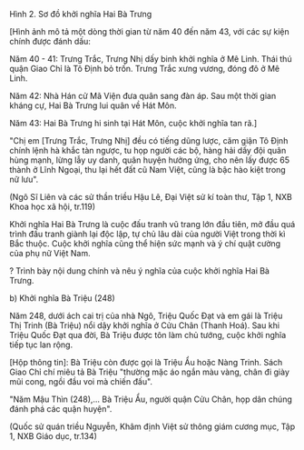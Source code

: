 Hình 2. Sơ đồ khởi nghĩa Hai Bà Trưng

[Hình ảnh mô tả một dòng thời gian từ năm 40 đến năm 43, với các sự kiện chính được đánh dấu:

Năm 40 - 41: Trưng Trắc, Trưng Nhị dấy binh khởi nghĩa ở Mê Linh. Thái thú quận Giao Chỉ là Tô Định bỏ trốn. Trưng Trắc xưng vương, đóng đô ở Mê Linh.

Năm 42: Nhà Hán cử Mã Viện đưa quân sang đàn áp. Sau một thời gian kháng cự, Hai Bà Trưng lui quân về Hát Môn.

Năm 43: Hai Bà Trưng hi sinh tại Hát Môn, cuộc khởi nghĩa tan rã.]

"Chị em [Trưng Trắc, Trưng Nhị] đều có tiếng dũng lược, căm giận Tô Định chính lệnh hà khắc tàn ngược, tu họp người các bộ, hàng hải dấy đội quân hùng mạnh, lừng lẫy uy danh, quân huyện hưởng ứng, cho nên lấy được 65 thành ở Lĩnh Ngoại, thu lại hết đất cũ Nam Việt, cũng là bậc hào kiệt trong nữ lưu".

(Ngô Sĩ Liên và các sử thần triều Hậu Lê, Đại Việt sử kí toàn thư, Tập 1, NXB Khoa học xã hội, tr.119)

Khởi nghĩa Hai Bà Trưng là cuộc đấu tranh vũ trang lớn đầu tiên, mở đầu quá trình đấu tranh giành lại độc lập, tự chủ lâu dài của người Việt trong thời kì Bắc thuộc. Cuộc khởi nghĩa cũng thể hiện sức mạnh và ý chí quật cường của phụ nữ Việt Nam.

? Trình bày nội dung chính và nêu ý nghĩa của cuộc khởi nghĩa Hai Bà Trưng.

b) Khởi nghĩa Bà Triệu (248)

Năm 248, dưới ách cai trị của nhà Ngô, Triệu Quốc Đạt và em gái là Triệu Thị Trinh (Bà Triệu) nổi dậy khởi nghĩa ở Cửu Chân (Thanh Hoá). Sau khi Triệu Quốc Đạt qua đời, Bà Triệu được tôn làm chủ tướng, cuộc khởi nghĩa tiếp tục lan rộng.

[Hộp thông tin]: Bà Triệu còn được gọi là Triệu Ẩu hoặc Nàng Trinh. Sách Giao Chỉ chí miêu tả Bà Triệu "thường mặc áo ngắn màu vàng, chân đi giày mũi cong, ngồi đầu voi mà chiến đấu".

"Năm Mậu Thìn (248),... Bà Triệu Ẩu, người quận Cửu Chân, họp dân chúng đánh phá các quận huyện".

(Quốc sử quán triều Nguyễn, Khâm định Việt sử thông giám cương mục, Tập 1, NXB Giáo dục, tr.134)